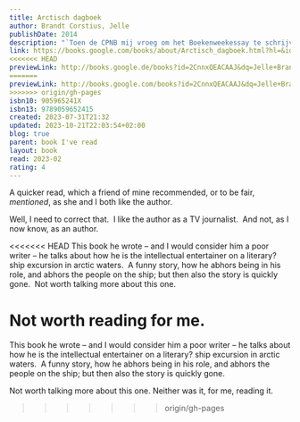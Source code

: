 ```yaml
---  
title: Arctisch dagboek  
author: Brandt Corstius, Jelle  
publishDate: 2014  
description: "`Toen de CPNB mij vroeg om het Boekenweekessay te schrijven, met reizen als thema, moest ik meteen denken aan het dagboek dat ik ooit heb bijgehouden tijdens een cruise op de Witte Zee. Ik was aan boord om lezingen te geven. Normaal houd ik geen dagboeken bij, maar dit waren geen normale omstandigheden. Ik begon het dagboek tegen het einde van de reis. Ik was ernstig in de war en durfde mijn raamloze hut niet meer uit. Ik sta niet in voor de waarheid van dit document; zoals gezegd was ik in de war. En ik at nauwelijks, want om aan eten te komen moest ik mijn hut uit, en dat wilde ik niet. Dat het schip flink op en neer deinde, hielp ook niet mee. Ik heb besloten om het dagboek in al zijn rauwheid intact te laten. De aantekeningen op het schip vormen de basis voor Arctisch dagboek, het persoonlijke verslag van Jelle Brandt Corstius over reizen per cruiseschip en over zijn liefde voor Rusland. En over de ellende van bekend zijn, en de behoefte aan alleen zijn. Bron: Flaptekst, uitgeversinformatie."  
link: https://books.google.com/books/about/Arctisch_dagboek.html?hl=&id=2CnnxQEACAAJ  
<<<<<<< HEAD
previewLink: http://books.google.de/books?id=2CnnxQEACAAJ&dq=Jelle+Brandt+Corstius,+Arctisch+Dagboek&hl=&as_pt=BOOKS&cd=1&source=gbs_api  
=======
previewLink: http://books.google.com/books?id=2CnnxQEACAAJ&dq=Jelle+Brandt+Corstius,+Arctisch+Dagboek&hl=&as_pt=BOOKS&cd=1&source=gbs_api  
>>>>>>> origin/gh-pages
isbn10: 905965241X  
isbn13: 9789059652415  
created: 2023-07-31T21:32  
updated: 2023-10-21T22:03:54+02:00  
blog: true  
parent: book I've read  
layout: book  
read: 2023-02  
rating: 4  
---  
```

  
A quicker read, which a friend of mine recommended, or to be fair, _mentioned_, as she and I both like the author.  
  
Well, I need to correct that.  I like the author as a TV journalist.  And not, as I now know, as an author.  
  
<<<<<<< HEAD
This book he wrote – and I would consider him a poor writer – he talks about how he is the intellectual entertainer on a literary? ship excursion in arctic waters.  A funny story, how he abhors being in his role, and abhors the people on the ship; but then also the story is quickly gone.  Not worth talking more about this one.  
  
Not worth reading for me.
=======
This book he wrote – and I would consider him a poor writer – he talks about how he is the intellectual entertainer on a literary? ship excursion in arctic waters.  A funny story, how he abhors being in his role, and abhors the people on the ship; but then also the story is quickly gone.    
  
Not worth talking more about this one.  Neither was it, for me, reading it.
>>>>>>> origin/gh-pages
